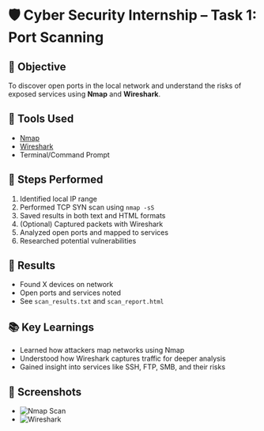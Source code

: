 # 🛡️ Cyber Security Internship – Task 1: Port Scanning

## 🎯 Objective
To discover open ports in the local network and understand the risks of exposed services using **Nmap** and **Wireshark**.

## 🧰 Tools Used
- [Nmap](https://nmap.org)
- [Wireshark](https://wireshark.org)
- Terminal/Command Prompt

## 🧪 Steps Performed
1. Identified local IP range
2. Performed TCP SYN scan using `nmap -sS`
3. Saved results in both text and HTML formats
4. (Optional) Captured packets with Wireshark
5. Analyzed open ports and mapped to services
6. Researched potential vulnerabilities

## 🧾 Results
- Found X devices on network
- Open ports and services noted
- See `scan_results.txt` and `scan_report.html`

## 📚 Key Learnings
- Learned how attackers map networks using Nmap
- Understood how Wireshark captures traffic for deeper analysis
- Gained insight into services like SSH, FTP, SMB, and their risks

## 📂 Screenshots
- ![Nmap Scan](./screenshots/nmap_scan.png)
- ![Wireshark](./screenshots/wireshark_analysis.png)
